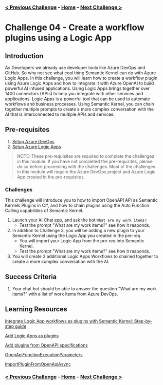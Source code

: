 ### [< Previous Challenge](./Challenge-03.md) - **[Home](./README.md)** - [Next Challenge >](./Challenge-05.md)

# Challenge 04 -  Create a workflow plugins using a Logic App

## Introduction

As Developers we already use developer tools like Azure DevOps and GitHub. So why not see what cool thing Semantic Kernel can do with Azure Logic Apps. In this challenge, you will learn how to create a workflow plugin using Azure Logic Apps and how to integrate it with Azure OpenAI to build powerful AI infused applications. Using Logic Apps brings together over 1400 connectors (APIs) to help you integrate with other services and applications. Logic Apps is a powerful tool that can be used to automate workflows and business processes. Using Semantic Kernel, you can chain together multiple prompts to create a more complex conversation with the AI that is interconnected to multiple APIs and services. 

## Pre-requisites

1. [Setup Azure DevOps](./Challenge-04-Prereq-ADO.md)
1. [Setup Azure Logic Apps](./Challenge-04-Prereq-LogicApp.md)

>NOTE: These pre-requisites are required to complete the challenges in this module. If you have not completed the pre-requisites, please do so before proceeding with the challenges. Most of the challenges in this module will require the Azure DevOps project and Azure Logic App created in the pre-requisites.

### Challenges

This challenge will introduce you to how to import OpenAPI API as Semantic Kernels Plugins in C#, and how to chain plugins using the Auto Function Calling capabilities of Semantic Kernel.

1. Launch your AI Chat app, and ask the bot `What are my work items?`
    - Test the prompt "What are my work items?" see how it responds.
1. In addition to Challenge 3, you will be adding a new plugin to your Semantic Kernel using the Logic App you created in the pre-req.
    - You will import your Logic App from the pre-req into Semantic Kernel.
    - Test the prompt "What are my work items?" see how it responds.
1. You will create 2 additional Logic Apps Workflows to chained together to create a more complex conversation with the AI.

## Success Criteria

1. Your chat bot should be able to answer the question "What are my work items?" with a list of work items from Azure DevOps.

## Learning Resources

[Integrate Logic App workflows as plugins with Semantic Kernel: Step-by-step guide](https://techcommunity.microsoft.com/t5/azure-integration-services-blog/integrate-logic-app-workflows-as-plugins-with-semantic-kernel/ba-p/4210854)

[Add Logic Apps as plugins](https://learn.microsoft.com/en-us/semantic-kernel/concepts/plugins/adding-logic-apps-as-plugins)

[Add plugins from OpenAPI specifications](https://learn.microsoft.com/en-us/semantic-kernel/concepts/plugins/adding-openapi-plugins?pivots=programming-language-csharp)

[OpenApiFunctionExecutionParameters](https://learn.microsoft.com/en-us/dotnet/api/microsoft.semantickernel.plugins.openapi.openapifunctionexecutionparameters?view=semantic-kernel-dotnet)

[ImportPluginFromOpenApiAsync](https://learn.microsoft.com/en-us/dotnet/api/microsoft.semantickernel.plugins.openapi.openapikernelextensions.importpluginfromopenapiasync?view=semantic-kernel-dotnet)

### [< Previous Challenge](./Challenge-03.md) - **[Home](./README.md)** - [Next Challenge >](./Challenge-05.md)
